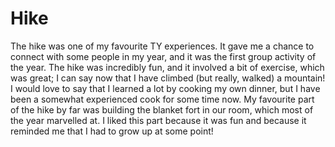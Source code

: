 <html>
<body>
<h1>Hike</h1>
  <p>The hike was one of my favourite TY experiences. It gave me a chance to connect with some people in my year, and it was the first group activity of the year. The hike was incredibly fun, and it involved a bit of exercise, which was great; I can say now that I have climbed (but really, walked) a mountain! I would love to say that I learned a lot by cooking my own dinner, but I have been a somewhat experienced cook for some time now. My favourite part of the hike by far was building the blanket fort in our room, which most of the year marvelled at. I liked this part because it was fun and because it reminded me that I had to grow up at some point!</p>
</body>
</html>
